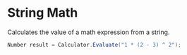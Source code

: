 # String Math
Calculates the value of a math expression from a string.

```csharp
Number result = Calculator.Evaluate("1 * (2 - 3) ^ 2");
```
